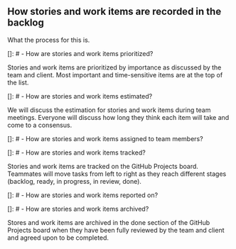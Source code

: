 ## How stories and work items are recorded in the backlog

What the process for this is.

[]: # - How are stories and work items prioritized?

Stories and work items are prioritized by importance as discussed by the team and client. Most important and time-sensitive items are at the top of the list.

[]: # - How are stories and work items estimated?

We will discuss the estimation for stories and work items during team meetings. Everyone will discuss how long they think each item will take and come to a consensus.

[]: # - How are stories and work items assigned to team members?


[]: # - How are stories and work items tracked?

Stories and work items are tracked on the GitHub Projects board. Teammates will move tasks from left to right as they reach different stages (backlog, ready, in progress, in review, done).

[]: # - How are stories and work items reported on?

[]: # - How are stories and work items archived?

Stores and work items are archived in the done section of the GitHub Projects board when they have been fully reviewed by the team and client and agreed upon to be completed.
